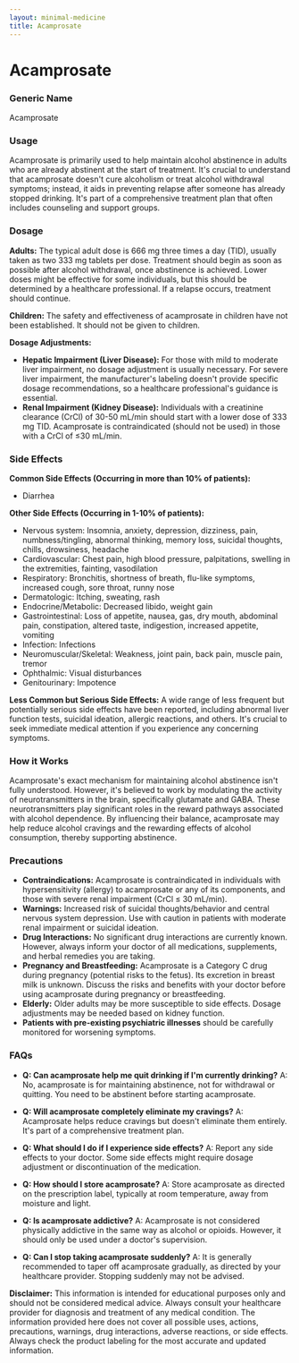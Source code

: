 ```yaml
---
layout: minimal-medicine
title: Acamprosate
---
```


# Acamprosate
### Generic Name
Acamprosate

### Usage
Acamprosate is primarily used to help maintain alcohol abstinence in adults who are already abstinent at the start of treatment.  It's crucial to understand that acamprosate doesn't cure alcoholism or treat alcohol withdrawal symptoms; instead, it aids in preventing relapse after someone has already stopped drinking.  It's part of a comprehensive treatment plan that often includes counseling and support groups.


### Dosage
**Adults:** The typical adult dose is 666 mg three times a day (TID), usually taken as two 333 mg tablets per dose.  Treatment should begin as soon as possible after alcohol withdrawal, once abstinence is achieved.  Lower doses might be effective for some individuals, but this should be determined by a healthcare professional.  If a relapse occurs, treatment should continue.

**Children:** The safety and effectiveness of acamprosate in children have not been established. It should not be given to children.

**Dosage Adjustments:**
* **Hepatic Impairment (Liver Disease):**  For those with mild to moderate liver impairment, no dosage adjustment is usually necessary.  For severe liver impairment, the manufacturer's labeling doesn't provide specific dosage recommendations, so a healthcare professional's guidance is essential.
* **Renal Impairment (Kidney Disease):**  Individuals with a creatinine clearance (CrCl) of 30-50 mL/min should start with a lower dose of 333 mg TID. Acamprosate is contraindicated (should not be used) in those with a CrCl of ≤30 mL/min.


### Side Effects
**Common Side Effects (Occurring in more than 10% of patients):**
* Diarrhea

**Other Side Effects (Occurring in 1-10% of patients):**
* Nervous system: Insomnia, anxiety, depression, dizziness, pain, numbness/tingling, abnormal thinking, memory loss, suicidal thoughts, chills, drowsiness, headache
* Cardiovascular: Chest pain, high blood pressure, palpitations, swelling in the extremities, fainting, vasodilation
* Respiratory: Bronchitis, shortness of breath, flu-like symptoms, increased cough, sore throat, runny nose
* Dermatologic: Itching, sweating, rash
* Endocrine/Metabolic: Decreased libido, weight gain
* Gastrointestinal: Loss of appetite, nausea, gas, dry mouth, abdominal pain, constipation, altered taste, indigestion, increased appetite, vomiting
* Infection: Infections
* Neuromuscular/Skeletal: Weakness, joint pain, back pain, muscle pain, tremor
* Ophthalmic: Visual disturbances
* Genitourinary: Impotence


**Less Common but Serious Side Effects:**  A wide range of less frequent but potentially serious side effects have been reported, including abnormal liver function tests, suicidal ideation, allergic reactions, and others.  It's crucial to seek immediate medical attention if you experience any concerning symptoms.


### How it Works
Acamprosate's exact mechanism for maintaining alcohol abstinence isn't fully understood. However, it's believed to work by modulating the activity of neurotransmitters in the brain, specifically glutamate and GABA. These neurotransmitters play significant roles in the reward pathways associated with alcohol dependence.  By influencing their balance, acamprosate may help reduce alcohol cravings and the rewarding effects of alcohol consumption, thereby supporting abstinence.

### Precautions
* **Contraindications:** Acamprosate is contraindicated in individuals with hypersensitivity (allergy) to acamprosate or any of its components, and those with severe renal impairment (CrCl ≤ 30 mL/min).
* **Warnings:**  Increased risk of suicidal thoughts/behavior and central nervous system depression. Use with caution in patients with moderate renal impairment or suicidal ideation.  
* **Drug Interactions:** No significant drug interactions are currently known. However, always inform your doctor of all medications, supplements, and herbal remedies you are taking.
* **Pregnancy and Breastfeeding:** Acamprosate is a Category C drug during pregnancy (potential risks to the fetus).  Its excretion in breast milk is unknown.  Discuss the risks and benefits with your doctor before using acamprosate during pregnancy or breastfeeding.
* **Elderly:** Older adults may be more susceptible to side effects. Dosage adjustments may be needed based on kidney function.
* **Patients with pre-existing psychiatric illnesses** should be carefully monitored for worsening symptoms.


### FAQs

* **Q: Can acamprosate help me quit drinking if I'm currently drinking?** A: No, acamprosate is for maintaining abstinence, not for withdrawal or quitting. You need to be abstinent before starting acamprosate.

* **Q:  Will acamprosate completely eliminate my cravings?** A:  Acamprosate helps reduce cravings but doesn't eliminate them entirely. It's part of a comprehensive treatment plan.

* **Q:  What should I do if I experience side effects?** A:  Report any side effects to your doctor. Some side effects might require dosage adjustment or discontinuation of the medication.

* **Q: How should I store acamprosate?** A: Store acamprosate as directed on the prescription label, typically at room temperature, away from moisture and light.

* **Q:  Is acamprosate addictive?** A:  Acamprosate is not considered physically addictive in the same way as alcohol or opioids. However, it should only be used under a doctor's supervision.

* **Q: Can I stop taking acamprosate suddenly?** A: It is generally recommended to taper off acamprosate gradually, as directed by your healthcare provider. Stopping suddenly may not be advised.


**Disclaimer:** This information is intended for educational purposes only and should not be considered medical advice. Always consult your healthcare provider for diagnosis and treatment of any medical condition.  The information provided here does not cover all possible uses, actions, precautions, warnings, drug interactions, adverse reactions, or side effects.  Always check the product labeling for the most accurate and updated information.
